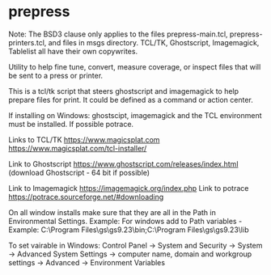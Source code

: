 # prepress
Note: The BSD3 clause only applies to the files prepress-main.tcl, prepress-printers.tcl, and files in msgs directory. TCL/TK, Ghostscript, Imagemagick, Tablelist all have their own copywrites.

Utility to help fine tune, convert, measure coverage, or inspect files that will be sent to a press or printer.

This is a tcl/tk script that steers ghostscript and imagemagick to help prepare files for print.
It could be defined as a command or action center.

If installing on Windows: ghostscipt, imagemagick and the TCL environment must be installed. If possible potrace.

Links to TCL/TK https://www.magicsplat.com https://www.magicsplat.com/tcl-installer/

Link to Ghostscript https://www.ghostscript.com/releases/index.html  (download Ghostscript - 64 bit if possible)

Link to Imagemagick https://imagemagick.org/index.php
Link to potrace https://potrace.sourceforge.net/#downloading

On all window installs make sure that they are all in the Path in Environmental Settings.
Example:
For windows add to Path variables - Example:  C:\Program Files\gs\gs9.23\bin;C:\Program Files\gs\gs9.23\lib

To set vairable in Windows:
Control Panel → System and Security → System → Advanced System Settings → computer name, domain and workgroup settings → Advanced → Environment Variables
